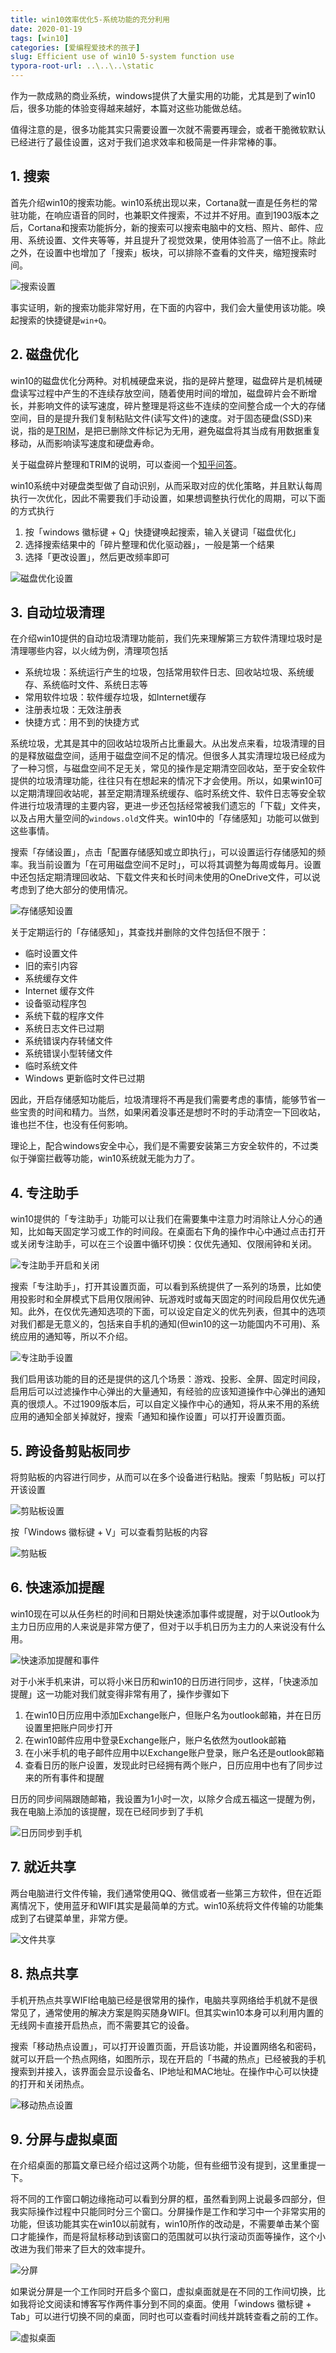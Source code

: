 ```yaml
---
title: win10效率优化5-系统功能的充分利用
date: 2020-01-19
tags: [win10]
categories: [爱编程爱技术的孩子]
slug: Efficient use of win10 5-system function use
typora-root-url: ..\..\..\static
---
```


作为一款成熟的商业系统，windows提供了大量实用的功能，尤其是到了win10后，很多功能的体验变得越来越好，本篇对这些功能做总结。

值得注意的是，很多功能其实只需要设置一次就不需要再理会，或者干脆微软默认已经进行了最佳设置，这对于我们追求效率和极简是一件非常棒的事。

## 1. 搜索

首先介绍win10的搜索功能。win10系统出现以来，Cortana就一直是任务栏的常驻功能，在响应语音的同时，也兼职文件搜索，不过并不好用。直到1903版本之后，Cortana和搜索功能拆分，新的搜索可以搜索电脑中的文档、照片、邮件、应用、系统设置、文件夹等等，并且提升了视觉效果，使用体验高了一倍不止。除此之外，在设置中也增加了「搜索」板块，可以排除不查看的文件夹，缩短搜索时间。

![搜索设置](/images/win10效率优化5-系统功能的充分利用/72674857-e8a7ee80-3ab6-11ea-8d57-c894d10e491b.png)

事实证明，新的搜索功能非常好用，在下面的内容中，我们会大量使用该功能。唤起搜索的快捷键是`win+Q`。

## 2. 磁盘优化

win10的磁盘优化分两种。对机械硬盘来说，指的是碎片整理，磁盘碎片是机械硬盘读写过程中产生的不连续存放空间，随着使用时间的增加，磁盘碎片会不断增长，并影响文件的读写速度，碎片整理是将这些不连续的空间整合成一个大的存储空间，目的是提升我们复制粘贴文件(读写文件)的速度。对于固态硬盘(SSD)来说，指的是[TRIM](https://www.ithome.com/html/win10/206428.htm)，是把已删除文件标记为无用，避免磁盘将其当成有用数据重复移动，从而影响读写速度和硬盘寿命。

关于磁盘碎片整理和TRIM的说明，可以查阅一个[知乎问答](https://www.zhihu.com/question/21554450)。

win10系统中对硬盘类型做了自动识别，从而采取对应的优化策略，并且默认每周执行一次优化，因此不需要我们手动设置，如果想调整执行优化的周期，可以下面的方式执行

1. 按「windows 徽标键 + Q」快捷键唤起搜索，输入关键词「磁盘优化」
2. 选择搜索结果中的「碎片整理和优化驱动器」，一般是第一个结果
3. 选择「更改设置」，然后更改频率即可

![磁盘优化设置](/images/win10效率优化5-系统功能的充分利用/72674862-f5c4dd80-3ab6-11ea-8dea-c31eafabf004.png)

## 3. 自动垃圾清理

在介绍win10提供的自动垃圾清理功能前，我们先来理解第三方软件清理垃圾时是清理哪些内容，以火绒为例，清理项包括

- 系统垃圾：系统运行产生的垃圾，包括常用软件日志、回收站垃圾、系统缓存、系统临时文件、系统日志等
- 常用软件垃圾：软件缓存垃圾，如Internet缓存
- 注册表垃圾：无效注册表
- 快捷方式：用不到的快捷方式

系统垃圾，尤其是其中的回收站垃圾所占比重最大。从出发点来看，垃圾清理的目的是释放磁盘空间，适用于磁盘空间不足的情况。但很多人其实清理垃圾已经成为了一种习惯，与磁盘空间不足无关，常见的操作是定期清空回收站，至于安全软件提供的垃圾清理功能，往往只有在想起来的情况下才会使用。所以，如果win10可以定期清理回收站呢，甚至定期清理系统缓存、临时系统文件、软件日志等安全软件进行垃圾清理的主要内容，更进一步还包括经常被我们遗忘的「下载」文件夹，以及占用大量空间的`windows.old`文件夹。win10中的「存储感知」功能可以做到这些事情。

搜索「存储设置」，点击「配置存储感知或立即执行」，可以设置运行存储感知的频率。我当前设置为「在可用磁盘空间不足时」，可以将其调整为每周或每月。设置中还包括定期清理回收站、下载文件夹和长时间未使用的OneDrive文件，可以说考虑到了绝大部分的使用情况。

![存储感知设置](/images/win10效率优化5-系统功能的充分利用/72674868-ff4e4580-3ab6-11ea-911c-acd00dbeeb55.png)

关于定期运行的「存储感知」，其查找并删除的文件包括但不限于：

- 临时设置文件
- 旧的索引内容
- 系统缓存文件
- Internet 缓存文件
- 设备驱动程序包
- 系统下载的程序文件
- 系统日志文件已过期
- 系统错误内存转储文件
- 系统错误小型转储文件
- 临时系统文件
- Windows 更新临时文件已过期

因此，开启存储感知功能后，垃圾清理将不再是我们需要考虑的事情，能够节省一些宝贵的时间和精力。当然，如果闲着没事还是想时不时的手动清空一下回收站，谁也拦不住，也没有任何影响。

理论上，配合windows安全中心，我们是不需要安装第三方安全软件的，不过类似于弹窗拦截等功能，win10系统就无能为力了。

## 4. 专注助手

win10提供的「专注助手」功能可以让我们在需要集中注意力时消除让人分心的通知，比如每天固定学习或工作的时间段。在桌面右下角的操作中心中通过点击打开或关闭专注助手，可以在三个设置中循环切换：仅优先通知、仅限闹钟和关闭。

![专注助手开启和关闭](/images/win10效率优化5-系统功能的充分利用/72674873-09704400-3ab7-11ea-9811-8973835d68fa.png)

搜索「专注助手」，打开其设置页面，可以看到系统提供了一系列的场景，比如使用投影时和全屏模式下启用仅限闹钟、玩游戏时或每天固定的时间段启用仅优先通知。此外，在仅优先通知选项的下面，可以设定自定义的优先列表，但其中的选项对我们都是无意义的，包括来自手机的通知(但win10的这一功能国内不可用)、系统应用的通知等，所以不介绍。

![专注助手设置](/images/win10效率优化5-系统功能的充分利用/72674876-112fe880-3ab7-11ea-8882-d51f7948ad18.png)

我们启用该功能的目的还是提供的这几个场景：游戏、投影、全屏、固定时间段，启用后可以过滤操作中心弹出的大量通知，有经验的应该知道操作中心弹出的通知真的很烦人。不过1909版本后，可以自定义操作中心的通知，将从来不用的系统应用的通知全部关掉就好，搜索「通知和操作设置」可以打开设置页面。

## 5. 跨设备剪贴板同步

将剪贴板的内容进行同步，从而可以在多个设备进行粘贴。搜索「剪贴板」可以打开该设置

![剪贴板设置](/images/win10效率优化5-系统功能的充分利用/72674886-1e4cd780-3ab7-11ea-98b9-10b981852306.png)

按「Windows 徽标键 + V」可以查看剪贴板的内容

![剪贴板](/images/win10效率优化5-系统功能的充分利用/72674888-27d63f80-3ab7-11ea-85a6-f42bd43728e9.png)

## 6. 快速添加提醒

win10现在可以从任务栏的时间和日期处快速添加事件或提醒，对于以Outlook为主力日历应用的人来说是非常方便了，但对于以手机日历为主力的人来说没有什么用。

![快速添加提醒和事件](/images/win10效率优化5-系统功能的充分利用/72674890-31f83e00-3ab7-11ea-9449-38d252324401.png)

对于小米手机来讲，可以将小米日历和win10的日历进行同步，这样，「快速添加提醒」这一功能对我们就变得非常有用了，操作步骤如下

1. 在win10日历应用中添加Exchange账户，但账户名为outlook邮箱，并在日历设置里把账户同步打开
2. 在win10邮件应用中登录Exchange账户，账户名依然为outlook邮箱
3. 在小米手机的电子邮件应用中以Exchange账户登录，账户名还是outlook邮箱
4. 查看日历的账户设置，发现此时已经拥有两个账户，日历应用中也有了同步过来的所有事件和提醒

日历的同步间隔跟随邮箱，我设置为1小时一次，以除夕合成五福这一提醒为例，我在电脑上添加的该提醒，现在已经同步到了手机

![日历同步到手机](/images/win10效率优化5-系统功能的充分利用/72674895-3b81a600-3ab7-11ea-81ef-69b147278fb3.jpg)

## 7. 就近共享

两台电脑进行文件传输，我们通常使用QQ、微信或者一些第三方软件，但在近距离情况下，使用蓝牙和WIFI其实是最简单的方式。win10系统将文件传输的功能集成到了右键菜单里，非常方便。

![文件共享](/images/win10效率优化5-系统功能的充分利用/72674898-450b0e00-3ab7-11ea-9254-4b3be33e3f4f.png)

## 8. 热点共享

手机开热点共享WIFI给电脑已经是很常用的操作，电脑共享网络给手机就不是很常见了，通常使用的解决方案是购买随身WIFI。但其实win10本身可以利用内置的无线网卡直接开启热点，而不需要其它的设备。

搜索「移动热点设置」，可以打开设置页面，开启该功能，并设置网络名和密码，就可以开启一个热点网络，如图所示，现在开启的「书藏的热点」已经被我的手机搜索到并接入，该界面会显示设备名、IP地址和MAC地址。在操作中心可以快捷的打开和关闭热点。

![移动热点设置](/images/win10效率优化5-系统功能的充分利用/72674900-4d634900-3ab7-11ea-9506-11532da8220d.png)

## 9. 分屏与虚拟桌面

在介绍桌面的那篇文章已经介绍过这两个功能，但有些细节没有提到，这里重提一下。

将不同的工作窗口朝边缘拖动可以看到分屏的框，虽然看到网上说最多四部分，但我实际操作过程中只能同时分三个窗口。分屏操作是工作和学习中一个非常实用的功能，但该功能其实在win10以前就有，win10所作的改动是，不需要单击某个窗口才能操作，而是将鼠标移动到该窗口的范围就可以执行滚动页面等操作，这个小改进为我们带来了巨大的效率提升。

![分屏](/images/win10效率优化5-系统功能的充分利用/72674909-679d2700-3ab7-11ea-8119-a20443e5f7f9.png)

如果说分屏是一个工作同时开启多个窗口，虚拟桌面就是在不同的工作间切换，比如我将论文阅读和博客写作两件事分到不同的桌面。使用「windows 徽标键 + Tab」可以进行切换不同的桌面，同时也可以查看时间线并跳转查看之前的工作。

![虚拟桌面](/images/win10效率优化5-系统功能的充分利用/72674911-7388e900-3ab7-11ea-9e9d-8f65a0115015.png)